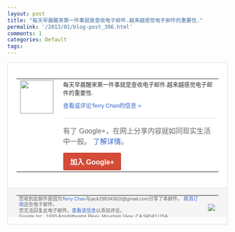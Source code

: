 ```yaml
---
layout: post
title: "每天早晨醒来第一件事就是查收电子邮件.越来越感觉电子邮件的重要性."
permalink: '/2013/01/blog-post_396.html'
comments: 1
categories: Default
tags: 
---
```

<!-- X-Notifications: 1:19c368c530000000 -->

<div style="border:solid 1px #dfdfdf;color:#686868;font:13px Arial"><div style="background-color:#fff;padding:20px;"><table cellpadding="0" cellspacing="0"><tr><td style="padding-right:15px;vertical-align:top"><a href="https://plus.google.com/_/notifications/emlink?emr=14900066512970582018&amp;emid=CJDkl437jrUCFQpPtAodKAgAAA&amp;path=%2F108643996575278738906&amp;dt=1359510453484&amp;uob=8"><img height="75" src="https://lh3.googleusercontent.com/-KKRGTyJ5Bl0/AAAAAAAAAAI/AAAAAAAAtnY/R4QEWIp3Ur0/s75-c-k-a/photo.jpg" style="border:solid 1px #cccccc;" width="75"/></a></td><td style="width:578px;color:#333;font:13px Arial;vertical-align:top"><div style="padding-bottom:10px">每天早晨醒来第一件事就是查收电子邮件.越<wbr/>来越感觉电子邮件的重要性.</div><a href="https://plus.google.com/_/notifications/emlink?emr=14900066512970582018&amp;emid=CJDkl437jrUCFQpPtAodKAgAAA&amp;path=%2F108643996575278738906%2Fposts%2FNEy3dmdaMhP%3Fgpinv%3DAMIXal_Dt6zFCL6sC32cxOYAcPPXFP7twR5Y3Qvx5NQhOkO5oq9cmnHZixztYBAmHo3S0IiLzSXuZJysYgVnQaqDTwyFxqHlQGanY4nOG-lVuMRMZWwbuHc&amp;dt=1359510453484&amp;uob=8" style="color:#3366CC;text-decoration:none">查看或评论Terry Chan的信息 »</a><div style="margin-top:20px;border-top:solid 1px #dfdfdf"><div style="padding:15px 0;color:#686868;font:16px Arial">有了 Google+，在网上分享内容就如同现实生活中一般。 <a href="http://www.google.com/+/learnmore/" style="color:#3366CC;text-decoration:none">了解详情</a>。</div><a href="https://plus.google.com/_/notifications/emlink?emr=14900066512970582018&amp;emid=CJDkl437jrUCFQpPtAodKAgAAA&amp;path=%2F%3Fgpinv%3DAMIXal_Dt6zFCL6sC32cxOYAcPPXFP7twR5Y3Qvx5NQhOkO5oq9cmnHZixztYBAmHo3S0IiLzSXuZJysYgVnQaqDTwyFxqHlQGanY4nOG-lVuMRMZWwbuHc&amp;dt=1359510453484&amp;uob=8" style="display:inline-block;padding:7px 15px;background-color:#d44b38; color:#fff;font-size:16px; font-weight:bold;border-radius:2px;-webkit-border-radius:2px; -moz-border-radius:2px;border:solid 1px #c43b28; white-space:nowrap;text-decoration:none">加入 Google+</a></div></td></tr></table></div><div style="border-top:solid 1px #dfdfdf;padding:0 20px; background-color:#f5f5f5"><table cellpadding="0" cellspacing="0" style="height:50px"><tbody><tr><td style="vertical-align:middle;width:100%; color:#636363;font:11px Arial; line-height:120%">您收到此邮件是因为<a href="https://plus.google.com/_/notifications/emlink?emr=14900066512970582018&amp;emid=CJDkl437jrUCFQpPtAodKAgAAA&amp;path=%2F108643996575278738906%3Fgpinv%3DAMIXal_Dt6zFCL6sC32cxOYAcPPXFP7twR5Y3Qvx5NQhOkO5oq9cmnHZixztYBAmHo3S0IiLzSXuZJysYgVnQaqDTwyFxqHlQGanY4nOG-lVuMRMZWwbuHc&amp;dt=1359510453484&amp;uob=8" style="color:#3366CC;text-decoration:none">Terry Chan</a>与jack29834582t@gmail.com分享了本邮件。 <a href="https://plus.google.com/_/notifications/emlink?emr=14900066512970582018&amp;emid=CJDkl437jrUCFQpPtAodKAgAAA&amp;path=%2F_%2Fnonplus%2Femailsettings%3Fgpinv%3DAMIXal_Dt6zFCL6sC32cxOYAcPPXFP7twR5Y3Qvx5NQhOkO5oq9cmnHZixztYBAmHo3S0IiLzSXuZJysYgVnQaqDTwyFxqHlQGanY4nOG-lVuMRMZWwbuHc%26est%3DADH5u8Urc98ILjXmf3hwkTtavFoOhNhiST_GJzSfBrSGuKs0n8gQLQdx3oWGhNRXULxba7ZPDK6MXTJ8-JBOl7psm_66FSy0120OskcqWjgJRBilL3nFJ1a0fmvXarv0sR7Xd2_wfcGlIVLclgNxK3vlmeX4B8m9dQ&amp;dt=1359510453484&amp;uob=8" style="color:#3366CC;text-decoration:none">取消订阅</a>这些电子邮件。<br/>您无法回复此电子邮件。<a href="https://plus.google.com/_/notifications/emlink?emr=14900066512970582018&amp;emid=CJDkl437jrUCFQpPtAodKAgAAA&amp;path=%2F108643996575278738906%2Fposts%2FNEy3dmdaMhP%3Fgpinv%3DAMIXal_Dt6zFCL6sC32cxOYAcPPXFP7twR5Y3Qvx5NQhOkO5oq9cmnHZixztYBAmHo3S0IiLzSXuZJysYgVnQaqDTwyFxqHlQGanY4nOG-lVuMRMZWwbuHc&amp;dt=1359510453484&amp;uob=8" style="color:#3366CC;text-decoration:none">查看该信息</a>以添加评论。<br/>Google Inc., 1600 Amphitheatre Pkwy, Mountain View, CA 94043 USA<br/></td><td><img src="https://ssl.gstatic.com/s2/oz/images/notifications/logo/google-plus-6617a72bb36cc548861652780c9e6ff1.png"/></td></tr></tbody></table></div></div>